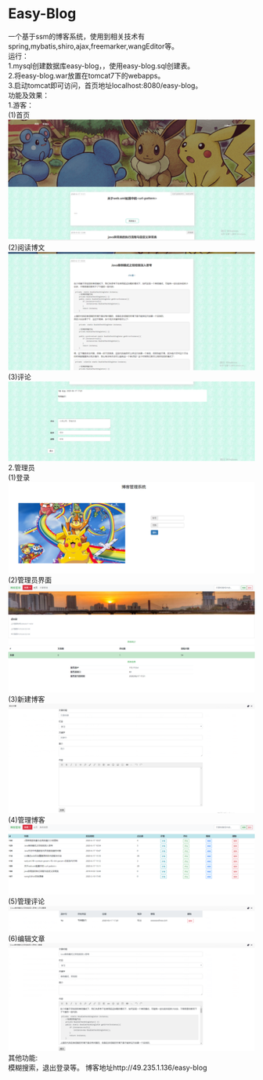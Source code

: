 # Easy-Blog  
一个基于ssm的博客系统，使用到相关技术有spring,mybatis,shiro,ajax,freemarker,wangEditor等。  
运行：  
1.mysql创建数据库easy-blog，，使用easy-blog.sql创建表。  
2.将easy-blog.war放置在tomcat7下的webapps。  
3.启动tomcat即可访问，首页地址localhost:8080/easy-blog。  
功能及效果：  
1.游客：  
(1)首页  
![1](https://github.com/desset/Easy-Blog/blob/master/jietu/1.PNG)  
(2)阅读博文  
![1](https://github.com/desset/Easy-Blog/blob/master/jietu/2.PNG)  
(3)评论  
![1](https://github.com/desset/Easy-Blog/blob/master/jietu/3.PNG)  
2.管理员  
(1)登录  
![1](https://github.com/desset/Easy-Blog/blob/master/jietu/4.PNG)  
(2)管理员界面  
![1](https://github.com/desset/Easy-Blog/blob/master/jietu/5.PNG)  
(3)新建博客  
![1](https://github.com/desset/Easy-Blog/blob/master/jietu/9.PNG)  
(4)管理博客  
![1](https://github.com/desset/Easy-Blog/blob/master/jietu/6.PNG)  
(5)管理评论  
![1](https://github.com/desset/Easy-Blog/blob/master/jietu/7.PNG)  
(6)编辑文章  
![1](https://github.com/desset/Easy-Blog/blob/master/jietu/8.PNG)  
其他功能:  
模糊搜索，退出登录等。
博客地址http://49.235.1.136/easy-blog
